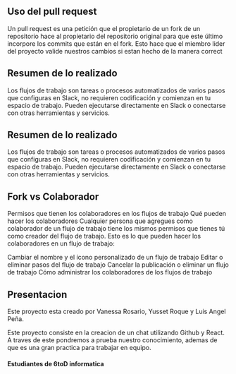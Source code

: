 ## Uso del pull request 

Un pull request es una petición que el propietario de un fork de un repositorio hace al propietario del repositorio original para que este último incorpore los commits que están en el fork. Esto hace que el miembro lider del proyecto valide nuestros cambios si estan hecho de la manera correct
## Resumen de lo  realizado

Los flujos de trabajo son tareas o procesos automatizados de varios pasos que configuras en Slack, no requieren codificación y comienzan en tu espacio de trabajo. Pueden ejecutarse directamente en Slack o conectarse con otras herramientas y servicios.
## Resumen de lo realizado

Los flujos de trabajo son tareas o procesos automatizados de varios pasos que configuras en Slack, no requieren codificación y comienzan en tu espacio de trabajo. Pueden ejecutarse directamente en Slack o conectarse con otras herramientas y servicios.

## Fork vs Colaborador

Permisos que tienen los colaboradores en los flujos de trabajo
Qué pueden hacer los colaboradores
Cualquier persona que agregues como colaborador de un flujo de trabajo tiene los mismos permisos que tienes tú como creador del flujo de trabajo. Esto es lo que pueden hacer los colaboradores en un flujo de trabajo:

Cambiar el nombre y el ícono personalizado de un flujo de trabajo
Editar o eliminar pasos del flujo de trabajo
Cancelar la publicación o eliminar un flujo de trabajo
Cómo administrar los colaboradores de los flujos de trabajo
## Presentacion 
Este proyecto esta creado por Vanessa Rosario, Yusset Roque y Luis Angel Peña.

Este proyecto consiste en la creacion de un chat utilizando Github y React. A traves de este pondremos a prueba nuestro conocimiento, ademas de que es una gran practica para trabajar en equipo. 

#### Estudiantes de 6toD informatica 

<!-- Agreguen aquí sus nombres y roles -->

